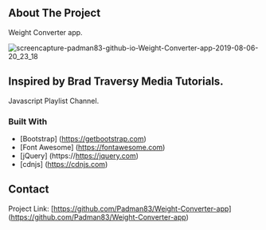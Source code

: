 ## About The Project 
Weight Converter app.

![screencapture-padman83-github-io-Weight-Converter-app-2019-08-06-20_23_18](https://user-images.githubusercontent.com/45048950/62540854-1d1e4a00-b88b-11e9-9001-876baea0b0c3.png)


## Inspired by Brad Traversy Media Tutorials.
Javascript Playlist Channel.

### Built With 
* [Bootstrap] (https://getbootstrap.com)
* [Font Awesome] (https://fontawesome.com)
* [jQuery] (https://https://jquery.com)
* [cdnjs] (https://cdnjs.com)

## Contact 

Project Link: [https://github.com/Padman83/Weight-Converter-app] (https://github.com/Padman83/Weight-Converter-app)
